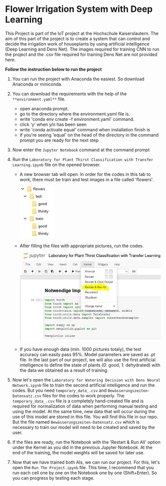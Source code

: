 [//]: # (Image References)

[image1]: ./assets/folders.JPG "Folder Design"
[image2]: ./assets/run_lab1.JPG "Lab CNN"

# Flower Irrigation System with Deep Learning 

This Project is part of the IoT project at the Hochschule Kaiserslautern. The aim of this part of the project is to create a system that can control and decide the irrigation work of houseplants by using artificial intelligence (Deep Learning and Dens Net). The images required for training CNN to run the project and the .csv file required for training Dens Net are not provided here. 

**Follow the instruction below to run the project**

1. You can run the project with Anaconda the easiest. So download Anaconda or miniconda.

2. You can download the requirements with the help of the `**environment.yaml**` file.

    - open anaconda prompt.
    - go to the directory where the environment.yaml file is.
    - write 'conda env create -f environment.yaml' command. 
    - click 'y' when y/n has been seen
    - write 'conda activate equal' command when installation finish is
    - if you're seeing 'equal' on the head of the directory in the command prompt you are ready for the next step
    
3. Now enter the `Jupyter Notebook` command at the command prompt

4. Run the `Laboratory for Plant Thirst Classification with Transfer Learning.ipynb` file on the opened browser.

    * A new browser tab will open. In order for the codes in this tab to work, there must be train and test images in a file called 'flowers'. 
    
        ![Folder Design][image1]
        
    * After filling the files with appropriate pictures, run the codes. 
    
        ![Lab CNN][image2]
        
    * If you have enough data (min. 1000 pictures totaly), the test accuracy can easily pass 95%. Model parameters are saved as .pt file. In the last part of our project, we will also use the first artificial intelligence to define the state of plants (0: good, 1: dehydrated) with the data we obtained as a result of training.
    
5. Now let's open the `Laboratory for Watering Decision with Dens Neural Network.ipynb` file to train the second artificial intelligence and run the codes. But you need `temporary_data_.csv` and `Bewässerungszeiten-Datensatz.csv` files for the codes to work properly. The `temporary_data_.csv` file is a completely hand-created file and is required for normalization of data when performing manual testing and using the model. At the same time, new data that will occur during the use of this model are stored in this file. You will find this file in our repo. But the file named `Bewässerungszeiten-Datensatz.csv` which is necessary to train our model will need to be created and saved by the user. 

6. If the files are ready, run the Notebook with the 'Restart & Run All' option under the Kernel as you did in the previous Jupyter Notebook. At the end of the training, the model weights will be saved for later use.

7. Now that we have trained both AIs, we can run our project. For this, let's open the `Run The Project.ipynb` file. This time, I recommend that you run each cell one by one on the Notebook one by one (Shift+Enter). So you can progress by testing each stage.